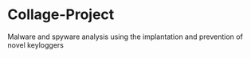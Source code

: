 # Collage-Project
Malware and spyware analysis using the implantation and prevention of novel keyloggers
